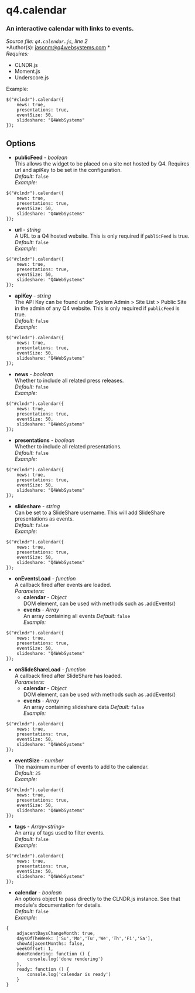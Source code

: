 # q4.calendar

### An interactive calendar with links to events.

*Source file: `q4.calendar.js`, line 2*  
*Author(s): jasonm@q4websystems.com *  
*Requires:*
- CLNDR.js
- Moment.js
- Underscore.js

Example:
```
$("#clndr").calendar({
    news: true,
    presentations: true,
    eventSize: 50,
    slideshare: "Q4WebSystems"
});
```

## Options
- **publicFeed** - *boolean*  
This allows the widget to be placed on a site not hosted by Q4.
Requires url and apiKey to be set in the configuration.  
*Default:* `false`  
*Example:*
```
$("#clndr").calendar({
    news: true,
    presentations: true,
    eventSize: 50,
    slideshare: "Q4WebSystems"
});
```

- **url** - *string*  
A URL to a Q4 hosted website.
This is only required if `publicFeed` is true.  
*Default:* `false`  
*Example:*
```
$("#clndr").calendar({
    news: true,
    presentations: true,
    eventSize: 50,
    slideshare: "Q4WebSystems"
});
```

- **apiKey** - *string*  
The API Key can be found under System Admin > Site List > Public Site
in the admin of any Q4 website.
This is only required if `publicFeed` is true.  
*Default:* `false`  
*Example:*
```
$("#clndr").calendar({
    news: true,
    presentations: true,
    eventSize: 50,
    slideshare: "Q4WebSystems"
});
```

- **news** - *boolean*  
Whether to include all related press releases.  
*Default:* `false`  
*Example:*
```
$("#clndr").calendar({
    news: true,
    presentations: true,
    eventSize: 50,
    slideshare: "Q4WebSystems"
});
```

- **presentations** - *boolean*  
Whether to include all related presentations.  
*Default:* `false`  
*Example:*
```
$("#clndr").calendar({
    news: true,
    presentations: true,
    eventSize: 50,
    slideshare: "Q4WebSystems"
});
```

- **slideshare** - *string*  
Can be set to a SlideShare username.
This will add SlideShare presentations as events.  
*Default:* `false`  
*Example:*
```
$("#clndr").calendar({
    news: true,
    presentations: true,
    eventSize: 50,
    slideshare: "Q4WebSystems"
});
```

- **onEventsLoad** - *function*  
A callback fired after events are loaded.  
*Parameters:*
    - **calendar** - *Object*  
    DOM element, can be used with methods such as .addEvents()
    - **events** - *Array*  
    An array containing all events
*Default:* `false`  
*Example:*
```
$("#clndr").calendar({
    news: true,
    presentations: true,
    eventSize: 50,
    slideshare: "Q4WebSystems"
});
```

- **onSlideShareLoad** - *function*  
A callback fired after SlideShare has loaded.  
*Parameters:*
    - **calendar** - *Object*  
    DOM element, can be used with methods such as .addEvents()
    - **events** - *Array*  
    An array containing slideshare data
*Default:* `false`  
*Example:*
```
$("#clndr").calendar({
    news: true,
    presentations: true,
    eventSize: 50,
    slideshare: "Q4WebSystems"
});
```

- **eventSize** - *number*  
The maximum number of events to add to the calendar.  
*Default:* `25`  
*Example:*
```
$("#clndr").calendar({
    news: true,
    presentations: true,
    eventSize: 50,
    slideshare: "Q4WebSystems"
});
```

- **tags** - *Array&lt;string&gt;*  
An array of tags used to filter events.  
*Default:* `false`  
*Example:*
```
$("#clndr").calendar({
    news: true,
    presentations: true,
    eventSize: 50,
    slideshare: "Q4WebSystems"
});
```

- **calendar** - *boolean*  
An options object to pass directly to the CLNDR.js instance.
See that module's documentation for details.  
*Default:* `false`  
*Example:*
```
{
    adjacentDaysChangeMonth: true,
    daysOfTheWeek: ['Su','Mo','Tu','We','Th','Fi','Sa'],
    showAdjacentMonths: false,
    weekOffset: 1,
    doneRendering: function () {
        console.log('done rendering')
    },
    ready: function () {
        console.log('calendar is ready')
    }
}
```



